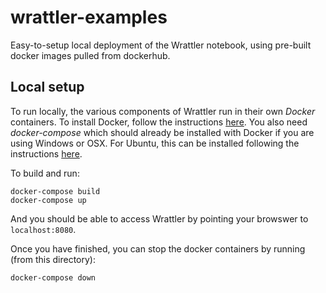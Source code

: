 # wrattler-examples
Easy-to-setup local deployment of the Wrattler notebook, using pre-built docker images pulled from dockerhub. 

## Local setup

To run locally, the various components of Wrattler run in their own *Docker* containers.  To install Docker, follow the instructions [here](https://www.docker.com/products/docker-desktop).  You also need *docker-compose* which should already be installed with Docker if you are using Windows or OSX.  For Ubuntu, this can be installed following the instructions [here](https://linuxize.com/post/how-to-install-and-use-docker-compose-on-ubuntu-18-04/).

To build and run:
```
docker-compose build
docker-compose up
```
And you should be able to access Wrattler by pointing your browswer to ```localhost:8080```.

Once you have finished, you can stop the docker containers by running (from this directory):
```
docker-compose down
```
